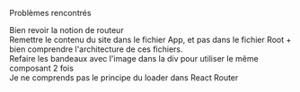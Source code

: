 Problèmes rencontrés

Bien revoir la notion de routeur
<br />
Remettre le contenu du site dans le fichier App, et pas dans le fichier Root + bien comprendre l'architecture de ces fichiers.
<br />
Refaire les bandeaux avec l'image dans la div pour utiliser le même composant 2 fois
<br />
Je ne comprends pas le principe du loader dans React Router
